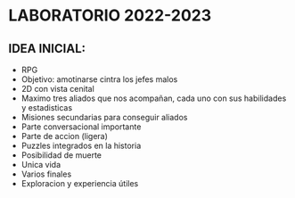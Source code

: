 # LABORATORIO 2022-2023

## IDEA INICIAL:

* RPG
* Objetivo: amotinarse cintra los jefes malos
* 2D con vista cenital
* Maximo tres aliados que nos acompañan, cada uno con sus habilidades y estadisticas
* Misiones secundarias para conseguir aliados
* Parte conversacional importante
* Parte de accion (ligera)
* Puzzles integrados en la historia
* Posibilidad de muerte
* Unica vida
* Varios finales
* Exploracion y experiencia útiles
